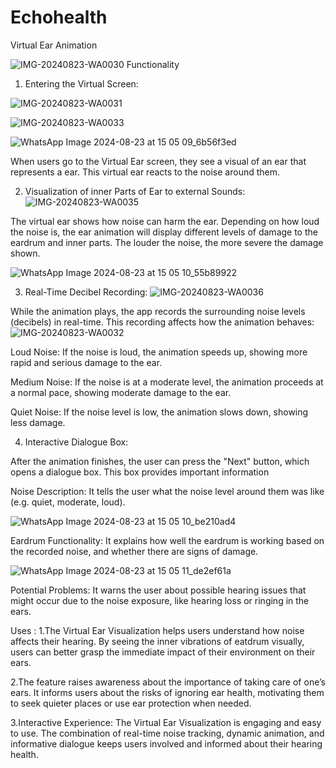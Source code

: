 # Echohealth
Virtual Ear Animation  

![IMG-20240823-WA0030](https://github.com/user-attachments/assets/6cc36ca3-b74a-4f0c-b9a8-2a8d9be90dc4)
Functionality
1. Entering the Virtual Screen:

![IMG-20240823-WA0031](https://github.com/user-attachments/assets/dfd29b34-3020-49b9-ae3d-fcfd32b52358)



![IMG-20240823-WA0033](https://github.com/user-attachments/assets/301adafd-66bd-4eda-b584-40a101d9586e)




![WhatsApp Image 2024-08-23 at 15 05 09_6b56f3ed](https://github.com/user-attachments/assets/0cb2e1a0-c497-4e55-bd2d-e28546305837)


When users go to the Virtual Ear screen, they see a visual of an ear that represents a ear. This virtual ear reacts to the noise around them.

2.  Visualization of inner Parts of Ear to external Sounds:
![IMG-20240823-WA0035](https://github.com/user-attachments/assets/ffe6487e-4627-4742-816d-010e18743e88)


The virtual ear shows how noise can harm the ear. Depending on how loud the noise is, the ear animation will display different levels of damage to the eardrum and inner parts. The louder the noise, the more severe the damage shown.

![WhatsApp Image 2024-08-23 at 15 05 10_55b89922](https://github.com/user-attachments/assets/f55b7f87-5d05-41f5-b72e-9a4b0f685e84)



3. Real-Time Decibel Recording:
![IMG-20240823-WA0036](https://github.com/user-attachments/assets/7bf96daa-8fbb-46b0-a751-e31ba4143002)

While the animation plays, the app records the surrounding noise levels (decibels) in real-time. This recording affects how the animation behaves:
![IMG-20240823-WA0032](https://github.com/user-attachments/assets/8e3bc787-0f52-47c7-b0ab-da4037226f6d)

Loud Noise: If the noise is loud, the animation speeds up, showing more rapid and serious damage to the ear.





Medium Noise: If the noise is at a moderate level, the animation proceeds at a normal pace, showing moderate damage to the ear.




Quiet Noise: If the noise level is low, the animation slows down, showing less damage.


4. Interactive Dialogue Box:

After the animation finishes, the user can press the "Next" button, which opens a dialogue box. This box provides important information

Noise Description: It tells the user what the noise level around them was like (e.g. quiet, moderate, loud).

![WhatsApp Image 2024-08-23 at 15 05 10_be210ad4](https://github.com/user-attachments/assets/7ae8d5e1-3788-40e6-a97e-4b8b6bc0a424)


Eardrum Functionality: It explains how well the eardrum is working based on the recorded noise, and whether there are signs of damage.

![WhatsApp Image 2024-08-23 at 15 05 11_de2ef61a](https://github.com/user-attachments/assets/dadfacfa-5561-4489-a489-3767056efc7a)


Potential Problems: It warns the user about possible hearing issues that might occur due to the noise exposure, like hearing loss or ringing in the ears.


Uses :
1.The Virtual Ear Visualization helps users understand how noise affects their hearing. By seeing the inner vibrations of eatdrum visually, users can better grasp the immediate impact of their environment on their ears.

2.The feature raises awareness about the importance of taking care of one’s ears. It informs users about the risks of ignoring ear health, motivating them to seek quieter places or use ear protection when needed.

3.Interactive Experience:
The Virtual Ear Visualization is engaging and easy to use. The combination of real-time noise tracking, dynamic animation, and informative dialogue keeps users involved and informed about their hearing health.

